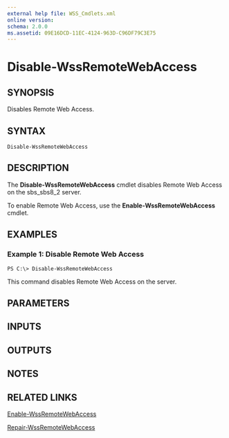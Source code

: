 ```yaml
---
external help file: WSS_Cmdlets.xml
online version: 
schema: 2.0.0
ms.assetid: 09E16DCD-11EC-4124-963D-C96DF79C3E75
---
```


# Disable-WssRemoteWebAccess

## SYNOPSIS
Disables Remote Web Access.

## SYNTAX

```
Disable-WssRemoteWebAccess
```

## DESCRIPTION
The **Disable-WssRemoteWebAccess** cmdlet disables Remote Web Access on the sbs_sbs8_2 server.

To enable Remote Web Access, use the **Enable-WssRemoteWebAccess** cmdlet.

## EXAMPLES

### Example 1: Disable Remote Web Access
```
PS C:\> Disable-WssRemoteWebAccess
```

This command disables Remote Web Access on the server.

## PARAMETERS

## INPUTS

## OUTPUTS

## NOTES

## RELATED LINKS

[Enable-WssRemoteWebAccess](./Enable-WssRemoteWebAccess.md)

[Repair-WssRemoteWebAccess](./Repair-WssRemoteWebAccess.md)

